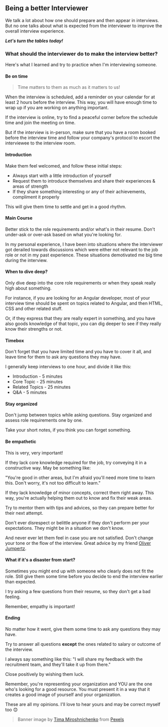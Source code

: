 ## Being a better Interviewer

We talk a lot about how one should prepare and then appear in interviews. But no one talks about what is expected from the interviewer to improve the overall interview experience.

***Let's turn the tables today!***

### What should the interviewer do to make the interview better?

Here's what I learned and try to practice when I'm interviewing someone.

#### Be on time
> Time matters to them as much as it matters to us! 

When the interview is scheduled, add a reminder on your calendar for at least 2 hours before the interview. This way, you will have enough time to wrap up if you are working on anything important.

If the interview is online, try to find a peaceful corner before the schedule time and join the meeting on time.

But if the interview is in-person, make sure that you have a room booked before the interview time and follow your company's protocol to escort the interviewee to the interview room.

#### Introduction
Make them feel welcomed, and follow these initial steps:

- Always start with a little introduction of yourself
- Request them to introduce themselves and share their experiences & areas of strength
- If they share something interesting or any of their achievements, compliment it properly

This will give them time to settle and get in a good rhythm.

#### Main Course
Better stick to the role requirements and/or what's in their resume. Don't under-ask or over-ask based on what you're looking for.

In my personal experience, I have been into situations where the interviewer got derailed towards discussions which were either not relevant to the job role or not in my past experience. These situations demotivated me big time during the interview. 

#### When to dive deep? 
Only dive deep into the core role requirements or when they speak really high about something.

For instance, if you are looking for an Angular developer, most of your interview time should be spent on topics related to Angular, and then HTML, CSS and other related stuff.

Or, if they express that they are really expert in something, and you have also goods knowledge of that topic, you can dig deeper to see if they really know their strengths or not. 

#### Timebox
Don't forget that you have limited time and you have to cover it all, and leave time for them to ask any questions they may have.

I generally keep interviews to one hour, and divide it like this:

- Introduction - 5 minutes
- Core Topic - 25 minutes
- Related Topics - 25 minutes
- Q&A - 5 minutes

#### Stay organized
Don't jump between topics while asking questions. Stay organized and assess role requirements one by one.

Take your short notes, if you think you can forget something.

#### Be empathetic
This is very, very important!
 
If they lack core knowledge required for the job, try conveying it in a constructive way. May be something like:

"You're good in other areas, but I'm afraid you'll need more time to learn this. Don't worry, it's not too difficult to learn."

If they lack knowledge of minor concepts, correct them right away. This way, you're actually helping them out to know and fix their weak areas.

Try to mentor them with tips and advices, so they can prepare better for their next attempt.

Don't ever disrespect or belittle anyone if they don't perform per your expectations. They might be in a situation we don't know.

And never ever let them feel in case you are not satisfied. Don't change your tone or the flow of the interview. Great advice by my friend [Oliver Jumpertz](https://hashnode.com/@OliverJumpertz). 

#### What if it's a disaster from start? 
Sometimes you might end up with someone who clearly does not fit the role. Still give them some time before you decide to end the interview earlier than expected.

I try asking a few questions from their resume, so they don't get a bad feeling.

Remember, empathy is important! 

#### Ending
No matter how it went, give them some time to ask any questions they may have.

Try to answer all questions **except** the ones related to salary or outcome of the interview.

I always say something like this: "I will share my feedback with the recruitment team, and they'll take it up from there."

Close positively by wishing them luck.

Remember, you're representing your organization and YOU are the one who's looking for a good resource. You must present it in a way that it creates a good image of yourself and your organization.

These are all my opinions. I'll love to hear yours and may be correct myself too 😊

> Banner image by [Tima Miroshnichenko](https://www.pexels.com/@tima-miroshnichenko?utm_content=attributionCopyText&utm_medium=referral&utm_source=pexels) from [Pexels](https://www.pexels.com/photo/man-in-black-long-sleeve-shirt-sitting-beside-man-in-blue-dress-shirt-5439376/?utm_content=attributionCopyText&utm_medium=referral&utm_source=pexels)